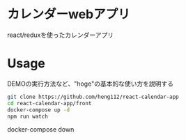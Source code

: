 # カレンダーwebアプリ

react/reduxを使ったカレンダーアプリ
 
# Usage
 
DEMOの実行方法など、"hoge"の基本的な使い方を説明する
 
```zsh
git clone https://github.com/heng112/react-calendar-app
cd react-calendar-app/front
docker-compose up -d
npm run watch

```
 docker-compose down
 

